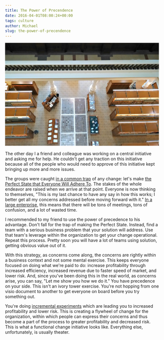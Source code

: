```yaml
---
title: The Power of Precendence
date: 2016-04-01T08:00:24+00:00
tags: culture
author: Michael
slug: the-power-of-precendence
---
```

<div class="full-width">
  <img src="/images/feature-the-power-of-precedence.jpg" alt="Power of Precedence" />
</div>

The other day I a friend and colleague was working on a central initiative and asking me for help. He couldn't get any traction on this initiative because all of the people who would need to approve of this initiative kept bringing up more and more issues.

The groups were caught [in a common trap](/all-or-nothing-changes/) of any change: let's make [the Perfect State that Everyone Will Adhere To](/the-grand-vision/). The stakes of the whole endeavor are raised when we arrive at that point. Everyone is now thinking to themselves, "This is my last chance to have any say in how this works; I better get all my concerns addressed before moving forward with it." [In a large enterprise](/my-advice-for-chef-in-large-corporations/), this means that there will be tons of meetings, tons of confusion, and a lot of wasted time.

I recommended to my friend to use the power of precedence to his advantage. Don't fall for the trap of making the Perfect State. Instead, find a team with a serious business problem that your solution will address. Use that team's leverage within the organization to get your change operational. Repeat this process. Pretty soon you will have a lot of teams using solution, getting obvious value out of it.

With this strategy, as concerns come along, the concerns are rightly within a business context and not some mental exercise. This keeps everyone focused on doing what we're paid to do: increase profitability through increased efficiency, increased revenue due to faster speed of market, and lower risk. And, since you've been doing this in the real world, as concerns arise, you can say, "Let me show you how we do it." You have precedence on your side. This isn't an ivory tower exercise. You're not hopping from one visio document to another to get everyone on board before you try something out.

You're doing [incremental experiments](/measure-for-reality/) which are leading you to increased profitability and lower risk. This is creating a flywheel of change for the organization, within which people can express their concerns and thus become a part of the process to greater profitability and decreased risk. This is what a functional change initiative looks like. Everything else, unfortunately, is usually theater.